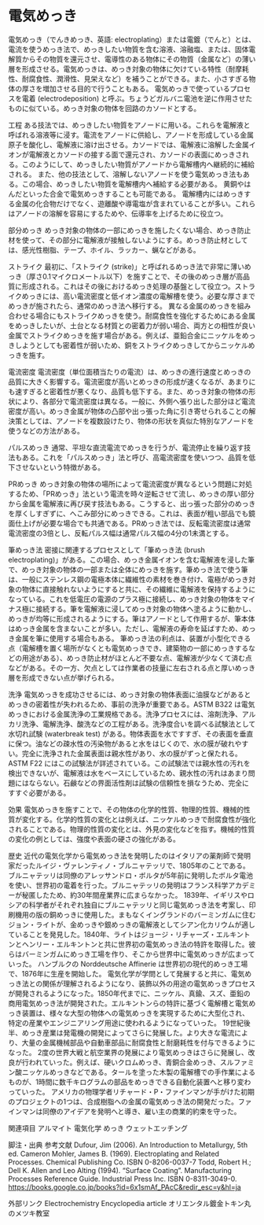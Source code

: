 # 電気めっき

電気めっき（でんきめっき、英語: electroplating）または電鍍（でんと）とは、電流を使うめっき法で、めっきしたい物質を含む溶液、溶融塩、または、固体電解質からその物質を還元させ、電導性のある物体にその物質（金属など）の薄い層を形成させる。電気めっきは、めっき対象の物体に欠けている特性（耐摩耗性、耐腐食性、潤滑性、見栄えなど）を補うことができる。また、小さすぎる物体の厚さを増加させる目的で行うこともある。
電気めっきで使っているプロセスを電着 (electrodeposition) と呼ぶ。ちょうどガルバニ電池を逆に作用させたものに似ている。めっき対象の物体を回路のカソードとする。

工程
ある技法では、めっきしたい物質をアノードに用いる。これらを電解液と呼ばれる溶液等に浸す。電流をアノードに供給し、アノードを形成している金属原子を酸化し、電解液に溶け出させる。カソードでは、電解液に溶解した金属イオンが電解液とカソードの接する面で還元され、カソードの表面にめっきされる。このようにして、めっきしたい物質がアノードから電解槽内へ継続的に補給される。
また、他の技法として、溶解しないアノードを使う電気めっき法もある。この場合、めっきしたい物質を電解槽内へ補給する必要がある。
黄銅やはんだといった合金で電気めっきすることも可能である。
電解槽内にはめっきする金属の化合物だけでなく、遊離酸や導電塩が含まれていることが多い。これらはアノードの溶解を容易にするためや、伝導率を上げるために役立つ。

部分めっき
めっき対象の物体の一部にめっきを施したくない場合、めっき防止材を使って、その部分に電解液が接触しないようにする。めっき防止材としては、感光性樹脂、テープ、ホイル、ラッカー、蝋などがある。

ストライク
最初に、「ストライク (strike)」と呼ばれるめっき法で非常に薄いめっき（厚さ0.1マイクロメートル以下）を施すことで、その後のめっき層が高品質に形成される。これはその後におけるめっき処理の基盤として役立つ。ストライクめっきには、高い電流密度と低イオン濃度の電解槽を使う。必要な厚さまでめっきが施されたら、通常のめっき法へ移行する。
異なる金属のめっきを組み合わせる場合にもストライクめっきを使う。耐腐食性を強化するためにある金属をめっきしたいが、土台となる材質との密着力が弱い場合、両方との相性が良い金属でストライクめっきを施す場合がある。例えば、亜鉛合金にニッケルをめっきしようとしても密着性が弱いため、銅をストライクめっきしてからニッケルめっきを施す。

電流密度
電流密度（単位面積当たりの電流）は、めっきの進行速度とめっきの品質に大きく影響する。電流密度が高いとめっきの形成が速くなるが、あまりにも速すぎると密着性が悪くなり、品質も低下する。また、めっき対象の物体の形状により、各部分で電流密度は異なる。一般に、外側へ張り出した部分ほど電流密度が高い。めっき金属が物体の凸部や出っ張った角に引き寄せられることの解決策としては、アノードを複数設けたり、物体の形状を真似た特別なアノードを使うなどの方法がある。

パルスめっき
通常、平坦な直流電流でめっきを行うが、電流停止を繰り返す技法もある。これを「パルスめっき」法と呼び、高電流密度を使いつつ、品質を低下させないという特徴がある。

PRめっき
めっき対象の物体の場所によって電流密度が異なるという問題に対処するため、「PRめっき」法という電流を時々逆転させて流し、めっきの厚い部分から金属を電解液に再び戻す技法もある。こうすると、出っ張った部分のめっきを厚くしすぎずに、へこみ部分にめっきできる。これは、表面が粗い部品でも鏡面仕上げが必要な場合でも共通である。PRめっき法では、反転電流密度は通常電流密度の3倍とし、反転パルス幅は通常パルス幅の4分の1未満とする。

筆めっき法
密接に関連するプロセスとして「筆めっき法 (brush electroplating)」がある。この場合、めっき金属イオンを含む電解液を浸した筆で、めっき対象の物体の一部または全体にめっきを施す。筆めっき法で使う筆は、一般にステンレス鋼の電極本体に繊維性の素材を巻き付け、電極がめっき対象の物体に直接触れないようにすると共に、その繊維に電解液を保持するようになっている。これを低電圧の電源のプラス極に接続し、めっき対象の物体をマイナス極に接続する。筆を電解液に浸してめっき対象の物体へ塗るように動かし、めっきが均等に形成されるようにする。筆はアノードとして作用するが、筆本体はめっき金属を含まないことが多い。ただし、電解液の寿命を延ばすため、めっき金属を筆に使用する場合もある。
筆めっき法の利点は、装置が小型化できる点（電解槽を置く場所がなくとも電気めっきでき、建築物の一部にめっきするなどの用途がある）、めっき防止材がほとんど不要な点、電解液が少なくて済む点などがある。その一方、欠点としては作業者の技量に左右される点と厚いめっき層を形成できない点が挙げられる。

洗浄
電気めっきを成功させるには、めっき対象の物体表面に油膜などがあるとめっきの密着性が失われるため、事前の洗浄が重要である。ASTM B322 は電気めっきにおける金属洗浄の工業規格である。洗浄プロセスには、溶剤洗浄、アルカリ洗浄、電解洗浄、酸洗などの工程がある。洗浄度合いを調べる試験法として水切れ試験 (waterbreak test) がある。物体表面を水ですすぎ、その表面を垂直に保つ。油などの疎水性の汚染物があると水をはじくので、水の膜が破れやすい。完全に洗浄された金属表面は親水性があり、水の膜がずっと保たれる。ASTM F22 にはこの試験法が詳述されている。この試験法では親水性の汚れを検出できないが、電解液は水をベースにしているため、親水性の汚れはあまり問題にはならない。石鹸などの界面活性剤は試験の信頼性を損なうため、完全にすすぐ必要がある。

効果
電気めっきを施すことで、その物体の化学的性質、物理的性質、機械的性質が変化する。化学的性質の変化とは例えば、ニッケルめっきで耐腐食性が強化されることである。物理的性質の変化とは、外見の変化などを指す。機械的性質の変化の例としては、強度や表面の硬さの強化がある。

歴史
近代の電気化学から電気めっき法を発明したのはイタリアの薬剤師で発明家だったルイジ・ヴァレンティノ・ブルニャテッリで、1805年のことである。ブルニャテッリは同僚のアレッサンドロ・ボルタが5年前に発明したボルタ電池を使い、世界初の電着を行った。ブルニャテッリの発明はフランス科学アカデミーが秘匿したため、約30年間産業界に広まらなかった。
1839年、イギリスやロシアの科学者がそれぞれ独自にブルニャテッリと同じ電気めっき法を考案し、印刷機用の版の銅めっきに使用した。まもなくイングランドのバーミンガムに住むジョン・ライトが、金めっきや銀めっきの電解液としてシアン化カリウムが適していることを発見した。1840年、ライトはジョージ・リチャーズ・エルキントンとヘンリー・エルキントンと共に世界初の電気めっき法の特許を取得した。彼らはバーミンガムにめっき工場を作り、そこから世界中に電気めっきが広まっていった。
ハンブルクの Norddeutsche Affinerie は世界初の現代的めっき工場で、1876年に生産を開始した。
電気化学が学問として発展すると共に、電気めっき法との関係が理解されるようになり、装飾以外の用途の電気めっきプロセスが開発されるようになった。1850年代までに、ニッケル、真鍮、スズ、亜鉛の商用電気めっき法が開発された。エルキントンらの特許に基づく電解槽と電気めっき装置は、様々な大型の物体への電気めっきを実現するために大型化され、特定の産業やエンジニアリング用途に使われるようになっていった。
19世紀後半、めっき産業は発電機の開発によってさらに発展した。より大きな電流により、大量の金属機械部品や自動車部品に耐腐食性と耐磨耗性を付与できるようになった。
2度の世界大戦と航空業界の発展により電気めっきはさらに発展し、改良が行われていった。例えば、硬いクロムめっき、青銅合金めっき、スルファミン酸ニッケルめっきなどである。タールを塗った木製の電解槽での手作業によるものが、1時間に数千キログラムの部品をめっきできる自動化装置へと移り変わっていった。
アメリカの物理学者リチャード・P・ファインマンが手がけた初期のプロジェクトの1つは、合成樹脂への金属の電気めっき法の開発だった。ファインマンは同僚のアイデアを発明へと導き、雇い主の商業的約束を守った。

関連項目
アルマイト
電気化学
めっき
ウェットエッチング

脚注・出典
参考文献
Dufour, Jim (2006). An Introduction to Metallurgy, 5th ed. Cameron 
Mohler, James B. (1969). Electroplating and Related Processes. Chemical Publishing Co. ISBN 0-8206-0037-7 
Todd, Robert H.; Dell K. Allen and Leo Alting (1994). “Surface Coating”. Manufacturing Processes Reference Guide. Industrial Press Inc. ISBN 0-8311-3049-0. https://books.google.co.jp/books?id=6x1smAf_PAcC&redir_esc=y&hl=ja

外部リンク
Electrochemistry Encyclopedia article
オリエンタル鍍金トキン丸のメツキ教室
